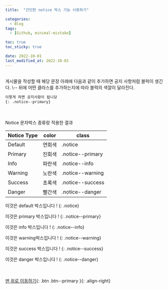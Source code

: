 ```yaml
---
title:  "간단한 notice 박스 기능 사용하기" 

categories:
  - Blog
tags:
  - [Github, minimal-mistake]

toc: true
toc_sticky: true

date: 2022-10-01
last_modified_at: 2022-10-01
---
```


<br/>
게시물을 작성할 때 해당 문장 아래에 다음과 같이 추가하면 공지 사항처럼 블럭이 생긴다. \-- 뒤에 어떤 클라스를 추가하는지에 따라 블럭의 색깔이 달라진다. 

```markdown
이렇게 하면 공지사항이 됩니당
{: .notice--primary}
```


<br/><br/>
Notice 문자박스 종류랑 적용한 결과
<br/>
  
| Notice Type | color | class |
| --- | --- | --- |
| Default | 연회색 | .notice |
| Primary | 진회색 | .notice\--primary |
| Info | 파란색 | .notice\--info |
| Warning | 노란색 | .notice\--warning |
| Success | 초록색 | .notice\--success |
| Danger | 빨간색  | .notice\--danger |


이것은 default 박스입니다 !
{: .notice}

이것은 primary 박스입니다 !
{: .notice--primary}

이것은 info 박스입니다 !
{: .notice--info}

이것은 warning박스입니다 !
{: .notice--warning}

이것은 success 박스입니다 !
{: .notice--success}

이것은 danger 박스입니다 !
{: .notice--danger}


<br/><br/>
[맨 위로 이동하기](#){: .btn .btn--primary }{: .align-right}
<br/><br/>

